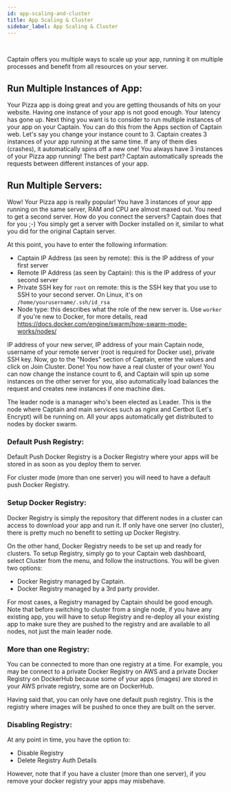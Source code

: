 ```yaml
---
id: app-scaling-and-cluster
title: App Scaling & Cluster
sidebar_label: App Scaling & Cluster
---
```


<br/>

Captain offers you multiple ways to scale up your app, running it on multiple processes and benefit from all resources on your server.

## Run Multiple Instances of App:

Your Pizza app is doing great and you are getting thousands of hits on your website. Having one instance of your app is not good enough. Your latency has gone up. Next thing you want is to consider to run multiple instances of your app on your Captain. You can do this from the Apps section of Captain web. Let's say you change your instance count to 3. Captain creates 3 instances of your app running at the same time. If any of them dies (crashes), it automatically spins off a new one! You always have 3 instances of your Pizza app running! The best part? Captain automatically spreads the requests between different instances of your app. 

## Run Multiple Servers:

Wow! Your Pizza app is really popular! You have 3 instances of your app running on the same server, RAM and CPU are almost maxed out. You need to get a second server. How do you connect the servers? Captain does that for you ;-) You simply get a server with Docker installed on it, similar to what you did for the original Captain server.

At this point, you have to enter the following information:
- Captain IP Address (as seen by remote): this is the IP address of your first server
- Remote IP Address (as seen by Captain): this is the IP address of your second server
- Private SSH key for `root` on remote: this is the SSH key that you use to SSH to your second server. On Linux, it's on `/home/yourusername/.ssh/id_rsa`
- Node type: this describes what the role of the new server is. Use `worker` if you're new to Docker, for more details, read https://docs.docker.com/engine/swarm/how-swarm-mode-works/nodes/

 IP address of your new server, IP address of your main Captain node, username of your remote server (root is required for Docker use), private SSH key. Now, go to the "Nodes" section of Captain, enter the values and click on Join Cluster. Done! You now have a real cluster of your own! You can now change the instance count to 6, and Captain will spin up some instances on the other server for you, also automatically load balances the request and creates new instances if one machine dies.

The leader node is a manager who's been elected as Leader. This is the node where Captain and main services such as nginx and Certbot (Let's Encrypt) will be running on. All your apps automatically get distributed to nodes by docker swarm.



### Default Push Registry:

Default Push Docker Registry is a Docker Registry where your apps will be stored in as soon as you deploy them to server.

For cluster mode (more than one server) you will need to have a default push Docker Registry.


### Setup Docker Registry:

Docker Registry is simply the repository that different nodes in a cluster can access to download your app and run it. If only have one server (no cluster), there is pretty much no benefit to setting up Docker Registry.

On the other hand, Docker Registry needs to be set up and ready for clusters. To setup Registry, simply go to your Captain web dashboard, select Cluster from the menu, and follow the instructions. You will be given two options:
- Docker Registry managed by Captain.
- Docker Registry managed by a 3rd party provider.

For most cases, a Registry managed by Captain should be good enough. Note that before switching to cluster from a single node, if you have any existing app, you will have to setup Registry and re-deploy all your existing app to make sure they are pushed to the registry and are available to all nodes, not just the main leader node.


### More than one Registry:

You can be connected to more than one registry at a time. For example, you may be connect to a private Docker Registry on AWS and a private Docker Registry on DockerHub because some of your apps (images) are stored in your AWS private registry, some are on DockerHub.

Having said that, you can only have one default push registry. This is the registry where images will be pushed to once they are built on the server.


### Disabling Registry:

At any point in time, you have the option to:
- Disable Registry
- Delete Registry Auth Details

However, note that if you have a cluster (more than one server), if you remove your docker registry your apps may misbehave.